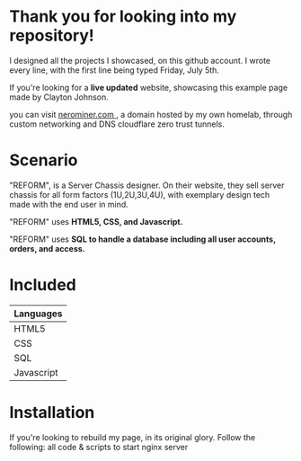 # Thank you for looking into my repository!
I designed all the projects I showcased, on this github account. I wrote every line, with the first line being typed Friday, July 5th.

If you're looking for a **live updated** website, showcasing this example page made by Clayton Johnson.

you can visit [nerominer.com ](http://nerominer.com/), a domain hosted by my own homelab, through custom networking and DNS cloudflare zero trust tunnels.


# Scenario 
"REFORM", is a Server Chassis designer. On their website, they sell server chassis for all form factors (1U,2U,3U,4U), with exemplary design tech made with the end user in mind.

"REFORM" uses **HTML5, CSS, and Javascript.**

"REFORM" uses **SQL to handle a database including all user accounts, orders, and access.**

# Included

| Languages |
|-----------|
| HTML5     |
| CSS       |
| SQL       |
| Javascript|
# Installation 

If you're looking to rebuild my page, in its original glory. Follow the following:
all code & scripts to start nginx server
